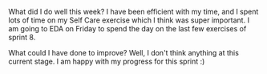 What did I do well this week?
I have been efficient with my time, and I spent lots of time on my Self Care exercise which I think was super important. I am going to EDA on Friday to spend the day on the last few exercises of sprint 8.

What could I have done to improve?
Well, I don't think anything at this current stage. I am happy with my progress for this sprint :)
